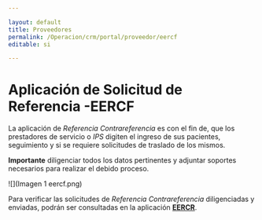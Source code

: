 ```yaml
---

layout: default
title: Proveedores
permalink: /Operacion/crm/portal/proveedor/eercf
editable: si

---
```




# Aplicación de Solicitud de Referencia -EERCF



La aplicación de *Referencia Contrareferencia* es con el fin de, que los prestadores de servicio o *IPS* digiten el ingreso de sus pacientes, seguimiento y si se requiere solicitudes de traslado de los mismos. 



**Importante** diligenciar todos los datos pertinentes y adjuntar soportes necesarios para realizar el debido proceso.



![](Imagen 1 eercf.png)



Para verificar las solicitudes de *Referencia Contrareferencia* diligenciadas y enviadas, podrán ser consultadas en la aplicación [**EERCR**](http://docs.oasiscom.com/Operacion/crm/portal/proveedor/eercr).



